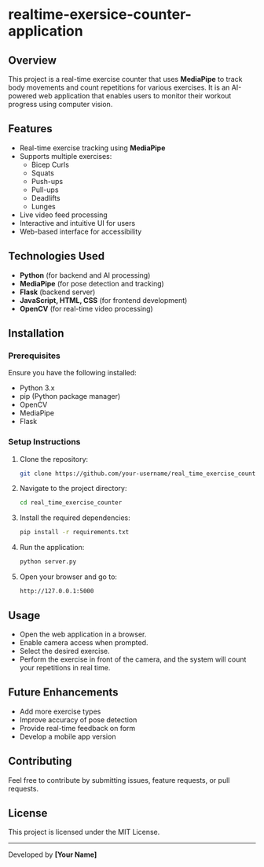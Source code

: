 # realtime-exersice-counter-application

## Overview
This project is a real-time exercise counter that uses **MediaPipe** to track body movements and count repetitions for various exercises. It is an AI-powered web application that enables users to monitor their workout progress using computer vision.

## Features
- Real-time exercise tracking using **MediaPipe**
- Supports multiple exercises:
  - Bicep Curls
  - Squats
  - Push-ups
  - Pull-ups
  - Deadlifts
  - Lunges
- Live video feed processing
- Interactive and intuitive UI for users
- Web-based interface for accessibility

## Technologies Used
- **Python** (for backend and AI processing)
- **MediaPipe** (for pose detection and tracking)
- **Flask** (backend server)
- **JavaScript, HTML, CSS** (for frontend development)
- **OpenCV** (for real-time video processing)

## Installation
### Prerequisites
Ensure you have the following installed:
- Python 3.x
- pip (Python package manager)
- OpenCV
- MediaPipe
- Flask

### Setup Instructions
1. Clone the repository:
   ```bash
   git clone https://github.com/your-username/real_time_exercise_counter.git
   ```
2. Navigate to the project directory:
   ```bash
   cd real_time_exercise_counter
   ```
3. Install the required dependencies:
   ```bash
   pip install -r requirements.txt
   ```
4. Run the application:
   ```bash
   python server.py
   ```
5. Open your browser and go to:
   ```
   http://127.0.0.1:5000
   ```

## Usage
- Open the web application in a browser.
- Enable camera access when prompted.
- Select the desired exercise.
- Perform the exercise in front of the camera, and the system will count your repetitions in real time.

## Future Enhancements
- Add more exercise types
- Improve accuracy of pose detection
- Provide real-time feedback on form
- Develop a mobile app version

## Contributing
Feel free to contribute by submitting issues, feature requests, or pull requests.

## License
This project is licensed under the MIT License.

---
Developed by **[Your Name]**

